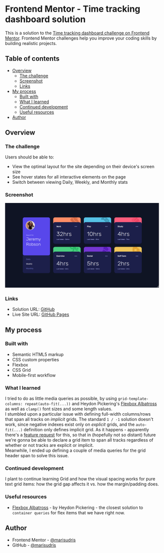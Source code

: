 # Frontend Mentor - Time tracking dashboard solution

This is a solution to the [Time tracking dashboard challenge on Frontend Mentor](https://www.frontendmentor.io/challenges/time-tracking-dashboard-UIQ7167Jw). Frontend Mentor challenges help you improve your coding skills by building realistic projects.

## Table of contents

- [Overview](#overview)
  - [The challenge](#the-challenge)
  - [Screenshot](#screenshot)
  - [Links](#links)
- [My process](#my-process)
  - [Built with](#built-with)
  - [What I learned](#what-i-learned)
  - [Continued development](#continued-development)
  - [Useful resources](#useful-resources)
- [Author](#author)

## Overview

### The challenge

Users should be able to:

- View the optimal layout for the site depending on their device's screen size
- See hover states for all interactive elements on the page
- Switch between viewing Daily, Weekly, and Monthly stats

### Screenshot

![](./design/my-solution.png)

### Links

- Solution URL: [GitHub](https://github.com/marisudris/frontend-mentor-time-tracking-dashboard)
- Live Site URL: [GitHub Pages](https://marisudris.github.io/frontend-mentor-time-tracking-dashboard/)

## My process

### Built with

- Semantic HTML5 markup
- CSS custom properties
- Flexbox
- CSS Grid
- Mobile-first workflow

### What I learned

I tried to do as little media queries as possible, by using `grid-template-columns: repeat(auto-fit(...))` and Heydon Pickering's [Flexbox Albatross](https://heydonworks.com/article/the-flexbox-holy-albatross/) as well as `clamp()` font sizes and some length values.  
I stumbled upon a particular issue with defining full-width columns/rows that span all tracks on
_implicit_ grids. The standard `1 / -1` solution doesn't work, since negative indexes exist only on
_explicit_ grids, and the `auto-fit(...)` definition only defines implicit grid. As it happens - apparently there's a [feature request](https://github.com/w3c/csswg-drafts/issues/2402) for this, so that in (hopefully not so distant) future we're gonna be able to declare a grid item to span all tracks regardless of whether or not tracks are explicit or implicit.  
Meanwhile, I ended up defining a couple of media queries for the grid header span to solve this issue.

### Continued development

I plant to continue learning Grid and how the visual spacing works for pure text grid items: how the
grid gap affects it vs. how the margin/padding does.

### Useful resources

- [Flexbox Albatross](https://heydonworks.com/article/the-flexbox-holy-albatross/) - by Heydon Pickering - the closest solution to `container queries` for flex items that we have right now.

## Author

- Frontend Mentor - [@marisudris](https://www.frontendmentor.io/profile/marisudris)
- GitHub - [@marisudris](https://www.github.com/marisudris)
